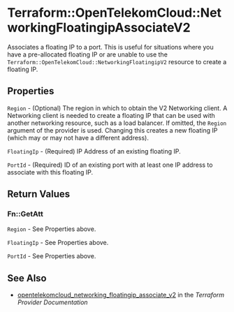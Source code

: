 # Terraform::OpenTelekomCloud::NetworkingFloatingipAssociateV2

Associates a floating IP to a port. This is useful for situations
where you have a pre-allocated floating IP or are unable to use the
`Terraform::OpenTelekomCloud::NetworkingFloatingipV2` resource to create a floating IP.

## Properties

`Region` - (Optional) The region in which to obtain the V2 Networking client.
A Networking client is needed to create a floating IP that can be used with
another networking resource, such as a load balancer. If omitted, the
`Region` argument of the provider is used. Changing this creates a new
floating IP (which may or may not have a different address).

`FloatingIp` - (Required) IP Address of an existing floating IP.

`PortId` - (Required) ID of an existing port with at least one IP address to
associate with this floating IP.


## Return Values

### Fn::GetAtt

`Region` - See Properties above.

`FloatingIp` - See Properties above.

`PortId` - See Properties above.

## See Also

* [opentelekomcloud_networking_floatingip_associate_v2](https://www.terraform.io/docs/providers/opentelekomcloud/r/networking_floatingip_associate_v2.html) in the _Terraform Provider Documentation_